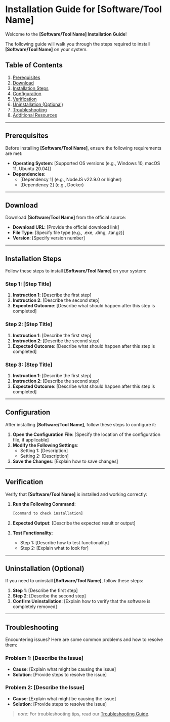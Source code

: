 # Installation Guide for [Software/Tool Name]

Welcome to the **[Software/Tool Name] Installation Guide**! 

The following guide will walk you through the steps required to install **[Software/Tool Name]** on your system.

## Table of Contents
1. [Prerequisites](#prerequisites)
2. [Download](#download)
3. [Installation Steps](#installation-steps)
4. [Configuration](#configuration)
5. [Verification](#verification)
6. [Uninstallation (Optional)](#uninstallation-optional)
7. [Troubleshooting](#troubleshooting)
8. [Additional Resources](#additional-resources)

---

## Prerequisites

Before installing **[Software/Tool Name]**, ensure the following requirements are met:

- **Operating System**: [Supported OS versions (e.g., Windows 10, macOS 11, Ubuntu 20.04)]
- **Dependencies**:
  - [Dependency 1] (e.g., NodeJS v22.9.0 or higher)
  - [Dependency 2] (e.g., Docker)

---

## Download

Download **[Software/Tool Name]** from the official source:

- **Download URL**: [Provide the official download link]
- **File Type**: [Specify file type (e.g., .exe, .dmg, .tar.gz)]
- **Version**: [Specify version number]

---

## Installation Steps

Follow these steps to install **[Software/Tool Name]** on your system:

### Step 1: [Step Title]
1. **Instruction 1**: [Describe the first step]
2. **Instruction 2**: [Describe the second step]
3. **Expected Outcome**: [Describe what should happen after this step is completed]

### Step 2: [Step Title]
1. **Instruction 1**: [Describe the first step]
2. **Instruction 2**: [Describe the second step]
3. **Expected Outcome**: [Describe what should happen after this step is completed]

### Step 3: [Step Title]
1. **Instruction 1**: [Describe the first step]
2. **Instruction 2**: [Describe the second step]
3. **Expected Outcome**: [Describe what should happen after this step is completed]

---

## Configuration

After installing **[Software/Tool Name]**, follow these steps to configure it:

1. **Open the Configuration File**: [Specify the location of the configuration file, if applicable]
2. **Modify the Following Settings**:
   - Setting 1: [Description]
   - Setting 2: [Description]
3. **Save the Changes**: [Explain how to save changes]

---

## Verification

Verify that **[Software/Tool Name]** is installed and working correctly:

1. **Run the Following Command**:
   ```bash
   [command to check installation]

2. **Expected Output**: [Describe the expected result or output]

3. **Test Functionality**:
   - Step 1: [Describe how to test functionality]
   - Step 2: [Explain what to look for]

---

## Uninstallation (Optional)

If you need to uninstall **[Software/Tool Name]**, follow these steps:

1. **Step 1**: [Describe the first step]
2. **Step 2**: [Describe the second step]
3. **Confirm Uninstallation**: [Explain how to verify that the software is completely removed]

---

## Troubleshooting

Encountering issues? Here are some common problems and how to resolve them:

### Problem 1: [Describe the Issue]
- **Cause**: [Explain what might be causing the issue]
- **Solution**: [Provide steps to resolve the issue]

### Problem 2: [Describe the Issue]
- **Cause**: [Explain what might be causing the issue]
- **Solution**: [Provide steps to resolve the issue]


> _note:_ For troubleshooting tips, read our [Troubleshooting Guide](#).



